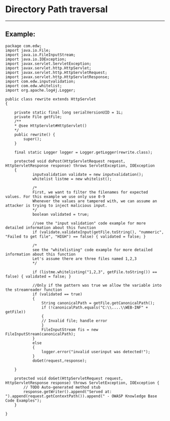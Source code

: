 # Directory Path traversal 
-------

## Example:


    package com.edw;
    import java.io.File;
    import java.io.FileInputStream;
    import java.io.IOException;
    import javax.servlet.ServletException;
    import javax.servlet.http.HttpServlet;
    import javax.servlet.http.HttpServletRequest;
    import javax.servlet.http.HttpServletResponse;
    import com.edw.inputvalidation;
    import com.edw.whitelist;
    import org.apache.log4j.Logger;

    public class rewrite extends HttpServlet
    {

        private static final long serialVersionUID = 1L;
        private File getFile;
        /**
        * @see HttpServlet#HttpServlet()
        */
        public rewrite() {
            super();
        }
        
        final static Logger logger = Logger.getLogger(rewrite.class);
        
        protected void doPost(HttpServletRequest request, HttpServletResponse response) throws ServletException, IOException 
        {
                inputvalidation validate = new inputvalidation();
                whitelist listme = new whitelist();

                /*
                First, we want to filter the filenames for expected values. For this example we use only use 0-9
                Whenever the values are tampered with, we can assume an attacker is trying to inject malicious input.           
                */
                boolean validated = true;

                //see the "input validation" code example for more detailed information about this function
                if (validate.validateInput(getFile.toString(), "nummeric", "Failed to get file", "HIGH") == false) { validated = false; }

                /*
                see the "whitelisting" code example for more detailed information about this function
                Let's assume there are three files named 1,2,3
                */

                if (listme.whitelisting("1,2,3", getFile.toString()) == false) { validated = false; }

                //Only if the pattern was true we allow the variable into the streamreader function
                if (validated == true)
                {
                    String canonicalPath = getFile.getCanonicalPath();
                    if (!canonicalPath.equals("C:\\....\\WEB-INF" + getFile)) 
                    {
                    // Invalid file; handle error
                    }            	 
                    FileInputStream fis = new FileInputStream(canonicalPath);            	
                }         
                else
                {
                    logger.error("invalid userinput was detected!");              
                }
                doGet(request,response);
    
        }
        
        protected void doGet(HttpServletRequest request, HttpServletResponse response) throws ServletException, IOException {
            // TODO Auto-generated method stub
            response.getWriter().append("Served at: ").append(request.getContextPath()).append(" - OWASP Knowledge Base Code Examples");
        }

    }


